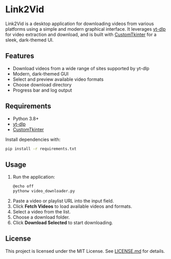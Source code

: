 # Link2Vid

Link2Vid is a desktop application for downloading videos from various platforms using a simple and modern graphical interface. It leverages [yt-dlp](https://github.com/yt-dlp/yt-dlp) for video extraction and download, and is built with [CustomTkinter](https://github.com/TomSchimansky/CustomTkinter) for a sleek, dark-themed UI.

## Features
- Download videos from a wide range of sites supported by yt-dlp
- Modern, dark-themed GUI
- Select and preview available video formats
- Choose download directory
- Progress bar and log output

## Requirements
- Python 3.8+
- [yt-dlp](https://github.com/yt-dlp/yt-dlp)
- [CustomTkinter](https://github.com/TomSchimansky/CustomTkinter)

Install dependencies with:
```bash
pip install -r requirements.txt
```

## Usage
1. Run the application:
   ```bash
   @echo off
   pythonw video_downloader.py
   ```
2. Paste a video or playlist URL into the input field.
3. Click **Fetch Videos** to load available videos and formats.
4. Select a video from the list.
5. Choose a download folder.
6. Click **Download Selected** to start downloading.

## License
This project is licensed under the MIT License. See [LICENSE.md](LICENSE.md) for details.

